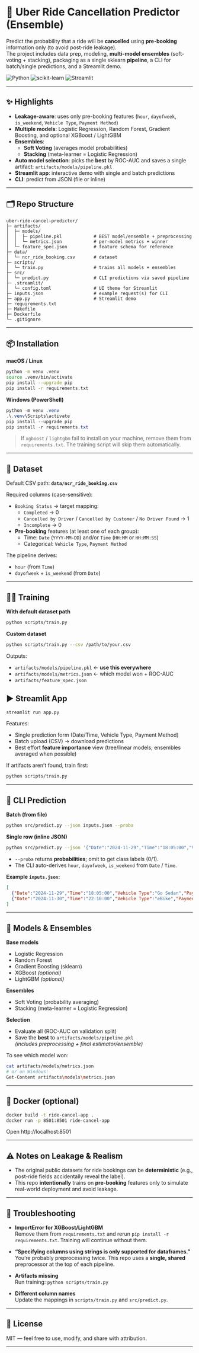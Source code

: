# 🚕 Uber Ride Cancellation Predictor (Ensemble)

Predict the probability that a ride will be **cancelled** using **pre-booking** information only (to avoid post-ride leakage).  
The project includes data prep, modeling, **multi-model ensembles** (soft-voting + stacking), packaging as a single sklearn **pipeline**, a CLI for batch/single predictions, and a Streamlit demo.

<p align="left">
  <img alt="Python" src="https://img.shields.io/badge/Python-3.10%2B-blue?logo=python">
  <img alt="scikit-learn" src="https://img.shields.io/badge/scikit--learn-%E2%89%A51.3-FF9900?logo=scikitlearn&logoColor=white">
  <img alt="Streamlit" src="https://img.shields.io/badge/Streamlit-app-red?logo=streamlit">
</p>

---

## ✨ Highlights

- **Leakage-aware**: uses only pre-booking features (`hour`, `dayofweek`, `is_weekend`, `Vehicle Type`, `Payment Method`)
- **Multiple models**: Logistic Regression, Random Forest, Gradient Boosting, and optional XGBoost / LightGBM
- **Ensembles**:
  - **Soft Voting** (averages model probabilities)
  - **Stacking** (meta-learner = Logistic Regression)
- **Auto model selection**: picks the **best** by ROC-AUC and saves a single artifact: `artifacts/models/pipeline.pkl`
- **Streamlit app**: interactive demo with single and batch predictions
- **CLI**: predict from JSON (file or inline)

---

## 🗂️ Repo Structure

```
uber-ride-cancel-predictor/
├─ artifacts/
│  ├─ models/
│  │  ├─ pipeline.pkl            # BEST model/ensemble + preprocessing
│  │  └─ metrics.json            # per-model metrics + winner
│  └─ feature_spec.json          # feature schema for reference
├─ data/
│  └─ ncr_ride_booking.csv       # dataset
├─ scripts/
│  └─ train.py                   # trains all models + ensembles
├─ src/
│  └─ predict.py                 # CLI predictions via saved pipeline
├─ .streamlit/
│  └─ config.toml                # UI theme for Streamlit
├─ inputs.json                   # example request(s) for CLI
├─ app.py                        # Streamlit demo
├─ requirements.txt
├─ Makefile
├─ Dockerfile
└─ .gitignore
```

---

## 📦 Installation

**macOS / Linux**
```bash
python -m venv .venv
source .venv/bin/activate
pip install --upgrade pip
pip install -r requirements.txt
```

**Windows (PowerShell)**
```powershell
python -m venv .venv
.\.venv\Scripts\activate
pip install --upgrade pip
pip install -r requirements.txt
```

> If `xgboost` / `lightgbm` fail to install on your machine, remove them from `requirements.txt`. The training script will skip them automatically.

---

## 📄 Dataset

Default CSV path: **`data/ncr_ride_booking.csv`**

Required columns (case-sensitive):

- `Booking Status` → target mapping:
  - `Completed` → 0
  - `Cancelled by Driver` / `Cancelled by Customer` / `No Driver Found` → 1
  - `Incomplete` → 0
- **Pre-booking** features (at least one of each group):
  - Time: `Date` (`YYYY-MM-DD`) and/or `Time` (`HH:MM` or `HH:MM:SS`)
  - Categorical: `Vehicle Type`, `Payment Method`

The pipeline derives:
- `hour` (from `Time`)
- `dayofweek` + `is_weekend` (from `Date`)

---

## 🏋️‍♂️ Training

**With default dataset path**
```bash
python scripts/train.py
```

**Custom dataset**
```bash
python scripts/train.py --csv /path/to/your.csv
```

Outputs:
- `artifacts/models/pipeline.pkl` ← **use this everywhere**
- `artifacts/models/metrics.json` ← which model won + ROC-AUC
- `artifacts/feature_spec.json`


## ▶️ Streamlit App

```bash
streamlit run app.py
```

Features:
- Single prediction form (Date/Time, Vehicle Type, Payment Method)
- Batch upload (CSV) → download predictions
- Best effort **feature importance** view (tree/linear models; ensembles averaged when possible)

If artifacts aren’t found, train first:
```bash
python scripts/train.py
```

---

## 🧾 CLI Prediction

**Batch (from file)**
```bash
python src/predict.py --json inputs.json --proba
```

**Single row (inline JSON)**
```bash
python src/predict.py --json '{"Date":"2024-11-29","Time":"18:05:00","Vehicle Type":"Go Sedan","Payment Method":"UPI"}' --proba
```

- `--proba` returns **probabilities**; omit to get class labels (0/1).
- The CLI auto-derives `hour`, `dayofweek`, `is_weekend` from `Date` / `Time`.

**Example `inputs.json`:**
```json
[
  {"Date":"2024-11-29","Time":"18:05:00","Vehicle Type":"Go Sedan","Payment Method":"UPI"},
  {"Date":"2024-11-30","Time":"22:10:00","Vehicle Type":"eBike","Payment Method":"Cash"}
]
```

---

## 🤖 Models & Ensembles

**Base models**
- Logistic Regression
- Random Forest
- Gradient Boosting (sklearn)
- XGBoost *(optional)*
- LightGBM *(optional)*

**Ensembles**
- Soft Voting (probability averaging)
- Stacking (meta-learner = Logistic Regression)

**Selection**
- Evaluate all (ROC-AUC on validation split)
- Save the **best** to `artifacts/models/pipeline.pkl`  
  *(includes preprocessing + final estimator/ensemble)*

To see which model won:
```bash
cat artifacts/models/metrics.json
# or on Windows:
Get-Content artifacts\models\metrics.json
```

---

## 🐳 Docker (optional)

```bash
docker build -t ride-cancel-app .
docker run -p 8501:8501 ride-cancel-app
```

Open http://localhost:8501

---

## ⚠️ Notes on Leakage & Realism

- The original public datasets for ride bookings can be **deterministic** (e.g., post-ride fields accidentally reveal the label).
- This repo **intentionally** trains on **pre-booking** features only to simulate real-world deployment and avoid leakage.

---

## 🧰 Troubleshooting

- **ImportError for XGBoost/LightGBM**  
  Remove them from `requirements.txt` and rerun `pip install -r requirements.txt`. Training will continue without them.

- **“Specifying columns using strings is only supported for dataframes.”**  
  You’re probably preprocessing twice. This repo uses a **single, shared** preprocessor at the top of each pipeline.

- **Artifacts missing**  
  Run training: `python scripts/train.py`

- **Different column names**  
  Update the mappings in `scripts/train.py` and `src/predict.py`.

---


## 📜 License

MIT — feel free to use, modify, and share with attribution.

---
